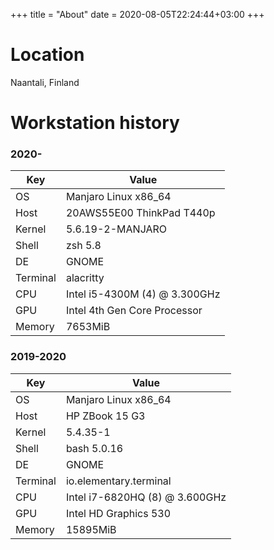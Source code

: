 +++
title = "About"
date = 2020-08-05T22:24:44+03:00
+++

# Location

Naantali, Finland

# Workstation history

### 2020-

| Key      | Value                         |
| -------- | ----------------------------- |
| OS       | Manjaro Linux x86_64          |
| Host     | 20AWS55E00 ThinkPad T440p     |
| Kernel   | 5.6.19-2-MANJARO              |
| Shell    | zsh 5.8                       |
| DE       | GNOME                         |
| Terminal | alacritty                     |
| CPU      | Intel i5-4300M (4) @ 3.300GHz |
| GPU      | Intel 4th Gen Core Processor  |
| Memory   | 7653MiB                       |

### 2019-2020

| Key      | Value                          |
| -------- | ------------------------------ |
| OS       | Manjaro Linux x86_64           |
| Host     | HP ZBook 15 G3                 |
| Kernel   | 5.4.35-1                       |
| Shell    | bash 5.0.16                    |
| DE       | GNOME                          |
| Terminal | io.elementary.terminal         |
| CPU      | Intel i7-6820HQ (8) @ 3.600GHz |
| GPU      | Intel HD Graphics 530          |
| Memory   | 15895MiB                       |
